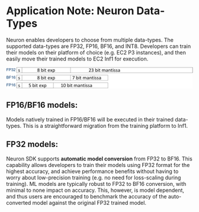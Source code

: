 # Application Note: Neuron Data-Types

Neuron enables developers to choose from multiple data-types. The supported data-types are FP32, FP16, BF16, and INT8. Developers can train their models on their platform of choice (e.g. EC2 P3 instances), and then easily move their trained models to EC2 Inf1 for execution.

![Image:](./images/data-types.png)


## FP16/BF16 models:

Models natively trained in FP16/BF16 will be executed in their trained data-types. This is a straightforward migration from the training platform to Inf1.


## FP32 models:
Neuron SDK supports **automatic model conversion** from FP32 to BF16. This capability allows developers to train their models using FP32 format for the highest accuracy, and achieve performance benefits without having to worry about low-precision training (e.g. no need for loss-scaling during training). ML models are typically robust to FP32 to BF16 conversion, with minimal to none impact on accuracy. This, however, is model dependent, and thus users are encouraged to benchmark the accuracy of the auto-converted model against the original FP32 trained model.


